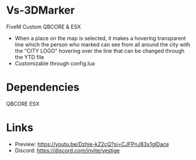 # Vs-3DMarker
FiveM Custom QBCORE & ESX
- When a place on the map is selected, it makes a hovering transparent line which the person who marked can see from all around the city with the "CITY LOGO" hovering over the line that can be changed through the YTD file 
- Customizable through config.lua 

# Dependencies
QBCORE
ESX

# Links
- Preview:  https://youtu.be/Dzhje-kZ2cQ?si=CJFPnJ83x1glDace
- Discord: https://discord.com/invite/vestige
